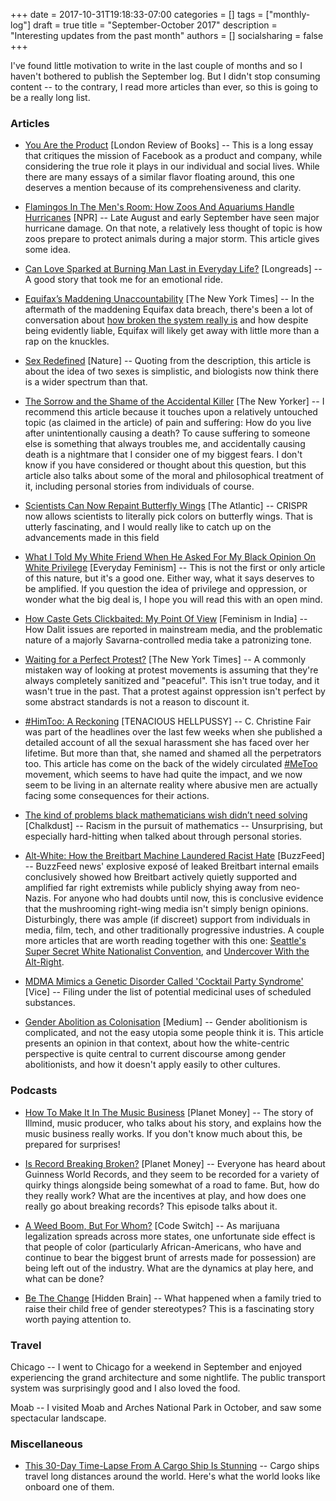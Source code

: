 +++
date = 2017-10-31T19:18:33-07:00
categories = []
tags = ["monthly-log"]
draft = true
title = "September-October 2017"
description = "Interesting updates from the past month"
authors = []
socialsharing = false
+++

I've found little motivation to write in the last couple of months and so I haven't
bothered to publish the September log. But I didn't stop consuming content -- to the
contrary, I read more articles than ever, so this is going to be a really long list.

### Articles

- [You Are the Product](https://www.lrb.co.uk/v39/n16/john-lanchester/you-are-the-product) [London Review of Books] -- This is a long essay that critiques the mission of Facebook
as a product and company, while considering the true role it plays in our individual
and social lives. While there are many essays of a similar flavor floating around, this
one deserves a mention because of its comprehensiveness and clarity.

- [Flamingos In The Men's Room: How Zoos And Aquariums Handle Hurricanes](http://www.npr.org/2017/09/07/548981618/flamingos-in-the-men-s-room-how-zoos-and-aquariums-handle-hurricanes) [NPR] -- Late August and early September have seen major hurricane damage. On that note, a relatively less thought of topic is how zoos prepare to protect animals during a major storm. This article gives some idea.

- [Can Love Sparked at Burning Man Last in Everyday Life?](https://longreads.com/2017/08/28/can-love-sparked-at-burning-man-last-in-everyday-life/) [Longreads] -- A good story that took me for an emotional ride.

- [Equifax’s Maddening Unaccountability](https://www.nytimes.com/2017/09/11/opinion/equifax-accountability-security.html) [The New York Times] -- In the aftermath of the
maddening Equifax data breach, there's been a lot of conversation about [how broken the system really is](https://www.theverge.com/2017/9/8/16276584/equifax-breach-social-security-number-broken-system) and how despite being evidently
liable, Equifax will likely get away with little more than a rap on the knuckles.

- [Sex Redefined](https://www.nature.com/news/sex-redefined-1.16943) [Nature] -- Quoting from the description, this article is about the idea of two sexes is simplistic, and biologists now think there is a wider spectrum than that.

- [The Sorrow and the Shame of the Accidental Killer](https://www.newyorker.com/magazine/2017/09/18/the-sorrow-and-the-shame-of-the-accidental-killer) [The New Yorker] --
I recommend this article because it touches upon a relatively untouched topic (as claimed in the article) of pain and suffering: How do you live after unintentionally causing a death?
To cause suffering to someone else is something that always troubles me, and accidentally causing death is a nightmare that I consider one of my biggest fears. I don't know if you have considered or thought about this question, but this article also talks about some of the moral and philosophical treatment of it, including personal stories from individuals of course.

- [Scientists Can Now Repaint Butterfly Wings](https://www.theatlantic.com/amp/article/540159/) [The Atlantic] -- CRISPR now allows scientists to literally pick colors
on butterfly wings. That is utterly fascinating, and I would really like to catch up
on the advancements made in this field

- [What I Told My White Friend When He Asked For My Black Opinion On White Privilege](https://everydayfeminism.com/2016/08/told-white-friend-black-opinion/) [Everyday Feminism] -- This is not the first or only article of this nature, but it's a good one. Either way, what it
says deserves to be amplified. If you question the idea of privilege and oppression, or wonder what the big deal is, I hope you will read this with an open mind.

- [How Caste Gets Clickbaited: My Point Of View](https://feminisminindia.com/2017/09/15/caste-click-bait/) [Feminism in India] -- How Dalit issues are reported in mainstream media, and the problematic nature of a majorly Savarna-controlled media take a patronizing tone.

- [Waiting for a Perfect Protest?](https://www.nytimes.com/2017/09/01/opinion/civil-rights-protest-resistance.html) [The New York Times] -- A commonly mistaken way of
looking at protest movements is assuming that they're always completely sanitized and
"peaceful". This isn't true today, and it wasn't true in the past. That a protest
against oppression isn't perfect by some abstract standards is not a reason to
discount it.

- [#HimToo: A Reckoning](https://shortbustoparadise.wordpress.com/2017/10/23/himtoo-a-reckoning/) [TENACIOUS HELLPUSSY] -- C. Christine Fair was part of the headlines
over the last few weeks when she published a detailed account of all the sexual harassment
she has faced over her lifetime. But more than that, she named and shamed all the
perpetrators too. This article has come on the back of the widely circulated [#MeToo](https://www.theatlantic.com/entertainment/archive/2017/10/the-movement-of-metoo/542979/) movement,
which seems to have had quite the impact, and we now seem to be living in an alternate
reality where abusive men are actually facing some consequences for their actions.

- [The kind of problems black mathematicians wish didn’t need solving](http://chalkdustmagazine.com/black-mathematician-month/kind-problems-black-mathematicians-wish-didnt-need-solving/) [Chalkdust] -- Racism in the pursuit of mathematics -- Unsurprising, but especially hard-hitting when talked about
through personal stories.

- [Alt-White: How the Breitbart Machine Laundered Racist Hate](https://www.buzzfeed.com/josephbernstein/heres-how-breitbart-and-milo-smuggled-white-nationalism?utm_term=.eu0xEAaNP#.of3POGAjR) [BuzzFeed] -- BuzzFeed news' explosive exposé of leaked Breitbart internal emails conclusively showed how Breitbart actively quietly supported and amplified far right extremists while publicly shying away from neo-Nazis. For anyone who had doubts until now,
this is conclusive evidence that the mushrooming right-wing media isn't simply benign opinions. Disturbingly, there was ample (if discreet) support from individuals in media, film, tech, and other traditionally progressive industries. A couple more articles that
are worth reading together with this one: [Seattle's Super Secret White Nationalist Convention](https://www.thestranger.com/news/2017/10/04/25451102/we-snuck-into-seattles-super-secret-white-nationalist-convention), and [Undercover With the Alt-Right](https://www.nytimes.com/2017/09/19/opinion/alt-right-white-supremacy-undercover.html).

- [MDMA Mimics a Genetic Disorder Called 'Cocktail Party Syndrome'](https://tonic.vice.com/en_us/article/ywzjym/mdma-mimics-a-genetic-disorder-called-cocktail-party-syndrome) [Vice] -- Filing under the list of potential medicinal uses of scheduled substances.

- [Gender Abolition as Colonisation](https://medium.com/gender-2-0/gender-abolition-as-colonisation-f32b55505e38) [Medium] -- Gender abolitionism is complicated, and not the easy utopia some people think it is. This article presents an opinion in that context, about how the white-centric perspective is quite central to
current discourse among gender abolitionists, and how it doesn't apply easily to other cultures.

### Podcasts

- [How To Make It In The Music Business](http://www.npr.org/sections/money/2017/09/15/551236508/episode-794-how-to-make-it-in-the-music-business) [Planet Money] -- The story of Illmind, music producer, who talks about his story, and explains how the music
business really works. If you don't know much about this, be prepared for surprises!

- [Is Record Breaking Broken?](http://www.npr.org/sections/money/2017/09/20/552203402/episode-795-is-record-breaking-broken) [Planet Money] -- Everyone has heard about Guinness World Records, and they seem to be recorded for a variety of quirky things alongside being somewhat of a road to fame. But, how do they really work? What are the incentives at play,
and how does one really go about breaking records? This episode talks about it.

- [A Weed Boom, But For Whom?](http://www.npr.org/templates/transcript/transcript.php?storyId=551878709) [Code Switch] -- As marijuana legalization spreads across more states,
one unfortunate side effect is that people of color (particularly African-Americans, who have and continue to bear the biggest brunt of arrests made for possession) are being left
out of the industry. What are the dynamics at play here, and what can be done?

- [Be The Change](http://www.npr.org/2017/10/02/555180786/can-a-child-be-raised-free-of-gender-stereotypes-this-family-tried) [Hidden Brain] -- What happened when a family tried to raise their child free of gender stereotypes? This is a fascinating story worth paying attention to.

### Travel

Chicago -- I went to Chicago for a weekend in September and enjoyed experiencing the grand architecture
and some nightlife. The public transport system was surprisingly good and I also loved the food.

Moab -- I visited Moab and Arches National Park in October, and saw some spectacular landscape.

### Miscellaneous

- [This 30-Day Time-Lapse From A Cargo Ship Is Stunning](https://digg.com/2017/cargo-ship-time-lapse) -- Cargo ships travel long distances around the world. Here's what the world looks like onboard one of them.
